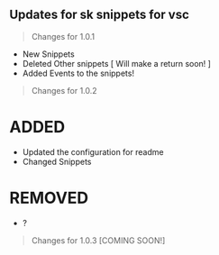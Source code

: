 ## Updates for sk snippets for vsc 

> Changes for 1.0.1

- New Snippets 
- Deleted Other snippets [ Will make a return soon! ]
- Added Events to the snippets!

> Changes for 1.0.2

# ADDED

- Updated the configuration for readme
- Changed Snippets

# REMOVED

- ?

> Changes for 1.0.3 [COMING SOON!]
